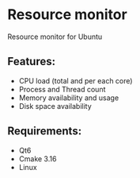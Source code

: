 # Resource monitor
Resource monitor for Ubuntu

## Features:
* CPU load (total and per each core)
* Process and Thread count
* Memory availability and usage
* Disk space availability

## Requirements:
* Qt6
* Cmake 3.16
* Linux
